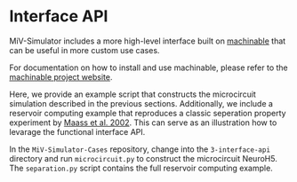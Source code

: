 # Interface API

MiV-Simulator includes a more high-level interface built on [machinable](https://machinable.org) that can be useful in more custom use cases. 

For documentation on how to install and use machinable, please refer to the [machinable project website](https://machinable.org).

Here, we provide an example script that constructs the microcircuit simulation described in the previous sections. Additionally, we include a reservoir computing example that reproduces a classic seperation property experiment by [Maass et al. 2002](https://direct.mit.edu/neco/article/14/11/2531-2560/6650). This can serve as an illustration how to levarage the functional interface API.

In the `MiV-Simulator-Cases` repository, change into the `3-interface-api` directory and run `microcircuit.py` to construct the microcircuit NeuroH5. The `separation.py` script contains the full reservoir computing example.